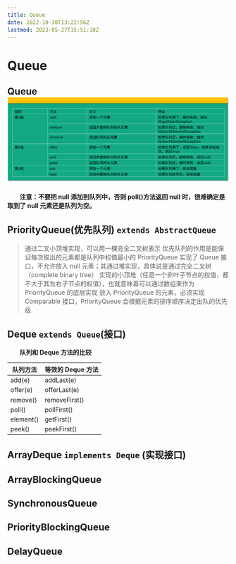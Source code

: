 ```yaml
---
title: Queue
date: 2022-10-30T13:22:56Z
lastmod: 2023-05-27T15:51:10Z
---
```


# Queue

## Queue 	​![image](./assets/image-20230527154724-v674duu.png)​

　　**注意：不要把 null 添加到队列中，否则 poll()方法返回 null 时，很难确定是取到了 null 元素还是队列为空。**

## PriorityQueue(优先队列) `extends AbstractQueue`

> 通过二叉小顶堆实现，可以用一棵完全二叉树表示
> 优先队列的作用是能保证每次取出的元素都是队列中权值最小的
> PriorityQueue 实现了 Queue 接口，不允许放入 null 元素；其通过堆实现，具体说是通过完全二叉树 （complete binary tree） 实现的小顶堆（任意一个非叶子节点的权值，都不大于其左右子节点的权值），也就意味着可以通过数组来作为 PriorityQueue 的底层实现
> 放入 PriorityQueue 的元素，必须实现 Comparable 接口，PriorityQueue 会根据元素的排序顺序决定出队的优先级

## Deque `extends Queue`(接口)

　　**队列和 Deque 方法的比较**

| 队列方法  | 等效的 Deque 方法 |
| --------- | ----------------- |
| add(e)    | addLast(e)        |
| offer(e)  | offerLast(e)      |
| remove()  | removeFirst()     |
| poll()    | pollFirst()       |
| element() | getFirst()        |
| peek()    | peekFirst()       |

## ArrayDeque `implements Deque` (实现接口)

## ArrayBlockingQueue

## SynchronousQueue

## PriorityBlockingQueue

## DelayQueue
